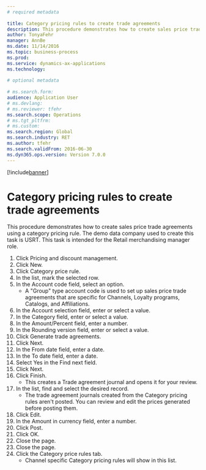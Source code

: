 ```yaml
--- 
# required metadata 
 
title: Category pricing rules to create trade agreements
description: This procedure demonstrates how to create sales price trade agreements using a category pricing rule. 
author: TonyaFehr 
manager: AnnBe 
ms.date: 11/14/2016
ms.topic: business-process 
ms.prod:  
ms.service: dynamics-ax-applications 
ms.technology:  
 
# optional metadata 
 
# ms.search.form:   
audience: Application User 
# ms.devlang:  
# ms.reviewer: tfehr 
ms.search.scope: Operations 
# ms.tgt_pltfrm:  
# ms.custom:  
ms.search.region: Global
ms.search.industry: RET
ms.author: tfehr 
ms.search.validFrom: 2016-06-30 
ms.dyn365.ops.version: Version 7.0.0 
---
```


[!include[banner](../includes/task-guide-banner.md)]

# Category pricing rules to create trade agreements

This procedure demonstrates how to create sales price trade agreements using a category pricing rule. The demo data company used to create this task is USRT. This task is intended for the Retail merchandising manager role.

1. Click Pricing and discount management.
2. Click New.
3. Click Category price rule.
4. In the list, mark the selected row.
5. In the Account code field, select an option.
    * A "Group" type account code is used to set up sales price trade agreements that are specific for Channels, Loyalty programs, Catalogs, and Affiliations.  
6. In the Account selection field, enter or select a value.
7. In the Category field, enter or select a value.
8. In the Amount/Percent field, enter a number.
9. In the Rounding version field, enter or select a value.
10. Click Generate trade agreements.
11. Click Next.
12. In the From date field, enter a date.
13. In the To date field, enter a date.
14. Select Yes in the Find next field.
15. Click Next.
16. Click Finish.
    * This creates a Trade agreement journal and opens it for your review.  
17. In the list, find and select the desired record.
    * The trade agreement journals created from the Category pricing rules aren't posted. You can  review and edit the prices generated before posting them.  
18. Click Edit.
19. In the Amount in currency field, enter a number.
20. Click Post.
21. Click OK.
22. Close the page.
23. Close the page.
24. Click the Category price rules tab.
    * Channel specific Category pricing rules will show in this list.  

